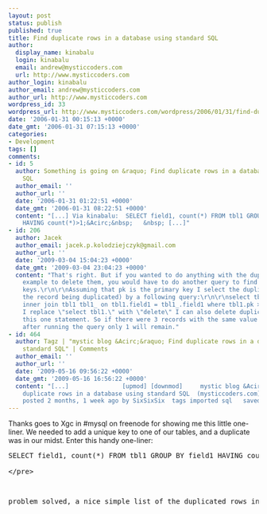 ```yaml
---
layout: post
status: publish
published: true
title: Find duplicate rows in a database using standard SQL
author:
  display_name: kinabalu
  login: kinabalu
  email: andrew@mysticcoders.com
  url: http://www.mysticcoders.com
author_login: kinabalu
author_email: andrew@mysticcoders.com
author_url: http://www.mysticcoders.com
wordpress_id: 33
wordpress_url: http://www.mysticcoders.com/wordpress/2006/01/31/find-duplicate-rows-in-a-database-using-standard-sql/
date: '2006-01-31 00:15:13 +0000'
date_gmt: '2006-01-31 07:15:13 +0000'
categories:
- Development
tags: []
comments:
- id: 5
  author: Something is going on &raquo; Find duplicate rows in a database using standard
    SQL
  author_email: ''
  author_url: ''
  date: '2006-01-31 01:22:51 +0000'
  date_gmt: '2006-01-31 08:22:51 +0000'
  content: "[...] Via kinabalu:  SELECT field1, count(*) FROM tbl1 GROUP BY field1
    HAVING count(*)>1;&Acirc;&nbsp;   &nbsp; [...]"
- id: 206
  author: Jacek
  author_email: jacek.p.kolodziejczyk@gmail.com
  author_url: ''
  date: '2009-03-04 15:04:23 +0000'
  date_gmt: '2009-03-04 23:04:23 +0000'
  content: "That's right. But if you wanted to do anything with the duplicates, for
    example to delete them, you would have to do another query to find the primary
    keys.\r\n\r\nAssuming that pk is the primary key I select the duplicates (without
    the record being duplicated) by a following query:\r\n\r\nselect tbl1.* from tbl1
    inner join tbl1 tbl1_ on tbl1.field1 = tbl1_.field1 where tbl1.pk > tbl1_.pk\r\n\r\nIf
    I replace \"select tbl1.\" with \"delete\" I can also delete duplicates with just
    this one statement. So if there were 3 records with the same value of field1,
    after running the query only 1 will remain."
- id: 464
  author: Tagz | "mystic blog &Acirc;&raquo; Find duplicate rows in a database using
    standard SQL" | Comments
  author_email: ''
  author_url: ''
  date: '2009-05-16 09:56:22 +0000'
  date_gmt: '2009-05-16 16:56:22 +0000'
  content: "[...]               [upmod] [downmod]     mystic blog &Acirc;&raquo; Find
    duplicate rows in a database using standard SQL  (mysticcoders.com)    1 points
    posted 2 months, 1 week ago by SixSixSix  tags imported sql   saved [...]"
---
```

<p>Thanks goes to Xgc in #mysql on freenode for showing me this little one-liner.  We needed to add a unique key to one of our tables, and a duplicate was in our midst.  Enter this handy one-liner:</p>
<pre lang="sql" colla="+">
SELECT field1, count(*) FROM tbl1 GROUP BY field1 HAVING count(*) > 1;<br />
<&#47;pre></p>
<p>problem solved, a nice simple list of the duplicated rows in front of you.</p>
